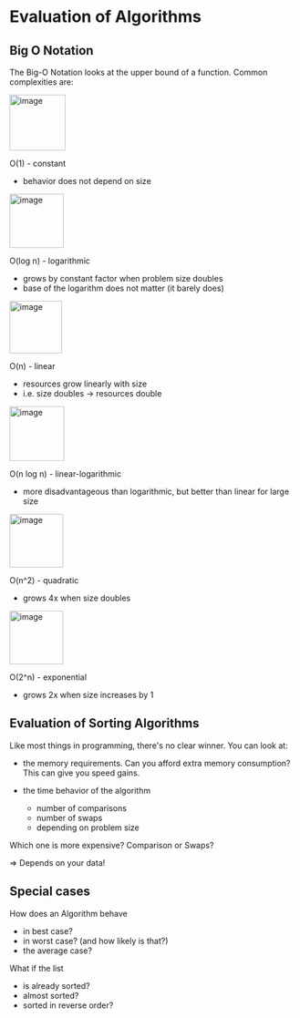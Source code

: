 # Evaluation of Algorithms

## Big O Notation
The Big-O Notation looks at the upper bound of a function. Common complexities are:

<img width="98" alt="image" src="https://user-images.githubusercontent.com/7360266/151051143-ed284542-baf8-4e84-81f4-950571754efd.png">

O(1) - constant
- behavior does not depend on size

<img width="95" alt="image" src="https://user-images.githubusercontent.com/7360266/151051214-82d5d43b-139a-4038-8b20-7db2fc1eeed9.png">

O(log n) - logarithmic
- grows by constant factor when problem size doubles
- base of the logarithm does not matter (it barely does)

<img width="92" alt="image" src="https://user-images.githubusercontent.com/7360266/151051318-3e9928ae-e2dd-4ea7-8255-b8b7745b9915.png">

O(n) - linear
- resources grow linearly with size
- i.e. size doubles -> resources double

<img width="96" alt="image" src="https://user-images.githubusercontent.com/7360266/151051370-497a6470-9aa9-45b7-8196-09420f5a407f.png">

O(n log n) - linear-logarithmic
- more disadvantageous than logarithmic, but better than linear for large size

<img width="94" alt="image" src="https://user-images.githubusercontent.com/7360266/151051422-ef778f14-df56-46ae-ba8a-7510e7e474dc.png">

O(n^2) - quadratic
- grows 4x when size doubles

<img width="94" alt="image" src="https://user-images.githubusercontent.com/7360266/151051512-650d4f3e-2b02-4a5e-9190-f2727b2141fb.png">

O(2^n) - exponential
- grows 2x when size increases by 1

## Evaluation of Sorting Algorithms
Like most things in programming, there's no clear winner. You can look at:

- the memory requirements. Can you afford extra memory consumption? This can give you speed gains.

- the time behavior of the algorithm
  - number of comparisons
  - number of swaps
  - depending on problem size

Which one is more expensive? Comparison or Swaps?

=> Depends on your data!

## Special cases
How does an Algorithm behave
- in best case?
- in worst case? (and how likely is that?)
- the average case?

What if the list
- is already sorted?
- almost sorted? 
- sorted in reverse order?